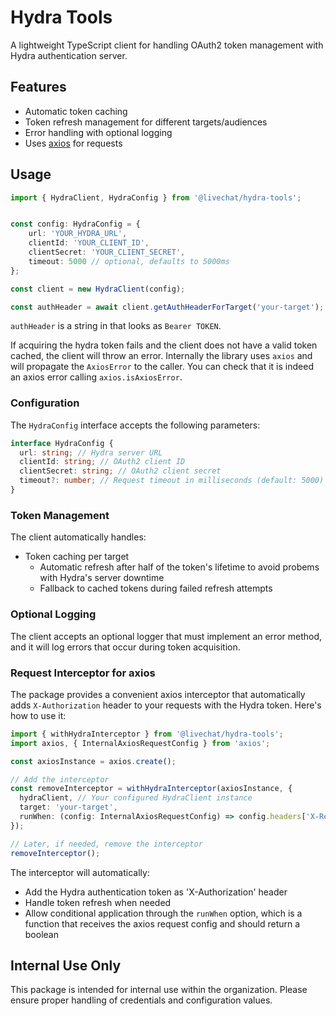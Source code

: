 # Hydra Tools

A lightweight TypeScript client for handling OAuth2 token management with Hydra authentication server.

## Features

- Automatic token caching
- Token refresh management for different targets/audiences
- Error handling with optional logging
- Uses [axios](https://github.com/axios/axios) for requests

## Usage
``` typescript
import { HydraClient, HydraConfig } from '@livechat/hydra-tools';


const config: HydraConfig = {
    url: 'YOUR_HYDRA_URL',
    clientId: 'YOUR_CLIENT_ID',
    clientSecret: 'YOUR_CLIENT_SECRET',
    timeout: 5000 // optional, defaults to 5000ms
};

const client = new HydraClient(config);

const authHeader = await client.getAuthHeaderForTarget('your-target');
```

`authHeader` is a string in that looks as `Bearer TOKEN`.

If acquiring the hydra token fails and the client does not have a valid token cached, the client will throw an error. Internally the library uses `axios` and will propagate the `AxiosError` to the caller. You can check that it is indeed an axios error calling `axios.isAxiosError`.

### Configuration

The `HydraConfig` interface accepts the following parameters:


``` typescript 
interface HydraConfig {
  url: string; // Hydra server URL
  clientId: string; // OAuth2 client ID
  clientSecret: string; // OAuth2 client secret
  timeout?: number; // Request timeout in milliseconds (default: 5000)
}
```

### Token Management

The client automatically handles:
- Token caching per target
    - Automatic refresh after half of the token's lifetime to avoid probems with Hydra's server downtime
    - Fallback to cached tokens during failed refresh attempts


### Optional Logging

The client accepts an optional logger that must implement an error method, and it will log errors that occur during token acquisition. 


### Request Interceptor for axios

The package provides a convenient axios interceptor that automatically adds `X-Authorization` header to your requests with the Hydra token. Here's how to use it:

```typescript
import { withHydraInterceptor } from '@livechat/hydra-tools';
import axios, { InternalAxiosRequestConfig } from 'axios';

const axiosInstance = axios.create();

// Add the interceptor
const removeInterceptor = withHydraInterceptor(axiosInstance, {
  hydraClient, // Your configured HydraClient instance
  target: 'your-target',
  runWhen: (config: InternalAxiosRequestConfig) => config.headers['X-Region'] !== 'some-region',
});

// Later, if needed, remove the interceptor
removeInterceptor();
```

The interceptor will automatically:
- Add the Hydra authentication token as 'X-Authorization' header
- Handle token refresh when needed
- Allow conditional application through the `runWhen` option, which is a function that receives the axios request config and should return a boolean

## Internal Use Only

This package is intended for internal use within the organization. Please ensure proper handling of credentials and configuration values.
